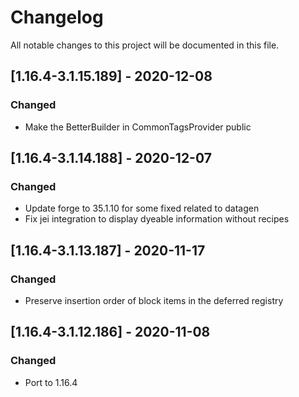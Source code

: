 # Changelog
All notable changes to this project will be documented in this file.

## [1.16.4-3.1.15.189] - 2020-12-08
### Changed
 - Make the BetterBuilder in CommonTagsProvider public

## [1.16.4-3.1.14.188] - 2020-12-07
### Changed
 - Update forge to 35.1.10 for some fixed related to datagen
 - Fix jei integration to display dyeable information without recipes

## [1.16.4-3.1.13.187] - 2020-11-17
### Changed
 - Preserve insertion order of block items in the deferred registry

## [1.16.4-3.1.12.186] - 2020-11-08
### Changed
 - Port to 1.16.4